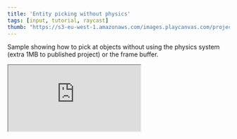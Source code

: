 ```yaml
---
title: 'Entity picking without physics'
tags: [input, tutorial, raycast]
thumb: "https://s3-eu-west-1.amazonaws.com/images.playcanvas.com/projects/12/436809/C6979E-image-75.jpg"
---
```


Sample showing how to pick at objects without using the physics system (extra 1MB to published project) or the frame buffer.

<div className="iframe-container">
    <iframe src="https://playcanv.as/p/Sd7PcPNL/" title="Entity picking without physics" allow="camera; microphone; xr-spatial-tracking; fullscreen" allowfullscreen></iframe>
</div>
